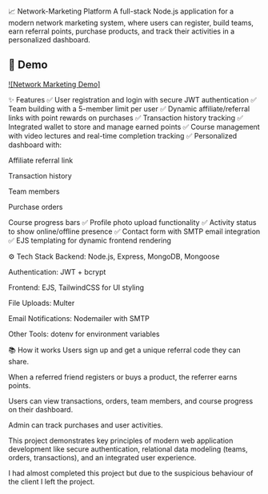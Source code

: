 📈 Network-Marketing Platform
A full-stack Node.js application for a modern network marketing system, where users can register, build teams, earn referral points, purchase products, and track their activities in a personalized dashboard.

## 🎥 Demo

[![Network Marketing Demo]](https://youtu.be/-pGbPXsBXek)



✨ Features
✅ User registration and login with secure JWT authentication
✅ Team building with a 5-member limit per user
✅ Dynamic affiliate/referral links with point rewards on purchases
✅ Transaction history tracking
✅ Integrated wallet to store and manage earned points
✅ Course management with video lectures and real-time completion tracking
✅ Personalized dashboard with:

Affiliate referral link

Transaction history

Team members

Purchase orders

Course progress bars
✅ Profile photo upload functionality
✅ Activity status to show online/offline presence
✅ Contact form with SMTP email integration
✅ EJS templating for dynamic frontend rendering

⚙️ Tech Stack
Backend: Node.js, Express, MongoDB, Mongoose

Authentication: JWT + bcrypt

Frontend: EJS, TailwindCSS for UI styling

File Uploads: Multer

Email Notifications: Nodemailer with SMTP

Other Tools: dotenv for environment variables

📚 How it works
Users sign up and get a unique referral code they can share.

When a referred friend registers or buys a product, the referrer earns points.

Users can view transactions, orders, team members, and course progress on their dashboard.

Admin can track purchases and user activities.

This project demonstrates key principles of modern web application development like secure authentication, relational data modeling (teams, orders, transactions), and an integrated user experience.

I had almost completed this project but due to the suspicious behaviour of the client I left the project.
